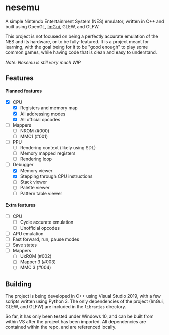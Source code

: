 # nesemu

A simple Nintendo Entertainment System (NES) emulator, written in C++ and built using OpenGL, [ImGui](https://github.com/ocornut/imgui), GLEW, and GLFW.

This project is not focused on being a perfectly accurate emulation of the NES and its hardware, or to be fully-featured. It is a project meant for learning, with the goal being for it to be "good enough" to play some common games, while having code that is clean and easy to understand.

_Note: Nesemu is still very much WIP_

## Features

#### Planned features

- [x] CPU
    - [x] Registers and memory map
    - [x] All addressing modes
    - [x] All official opcodes
- [ ] Mappers
    - [ ] NROM (#000)
    - [ ] MMC1 (#001)
- [ ] PPU
    - [ ] Rendering context (likely using SDL)
    - [ ] Memory mapped registers
    - [ ] Rendering loop
- [ ] Debugger
    - [x] Memory viewer
    - [x] Stepping through CPU instructions
    - [ ] Stack viewer
    - [ ] Palette viewer
    - [ ] Pattern table viewer

#### Extra features

- [ ] CPU
    - [ ] Cycle accurate emulation
    - [ ] Unofficial opcodes
- [ ] APU emulation
- [ ] Fast forward, run, pause modes
- [ ] Save states
- [ ] Mappers
    - [ ] UxROM (#002)
    - [ ] Mapper 3 (#003)
    - [ ] MMC 3 (#004)

## Building

The project is being developed in C++ using Visual Studio 2019, with a few scripts written using Python 3.
The only dependencies of the project (ImGui, GLEW, and GLFW) are included in the `libraries` directory.  

So far, it has only been tested under Windows 10, and can be built from within VS after the project has been imported. All dependencies are contained within the repo, and are referenced locally.
